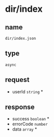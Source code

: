 dir/index
===

## name

`dir/index.json`

## type

`async`

## request

* userId `string` *

## response

* success `boolean` *
* errorCode `number`
* data `array` *
